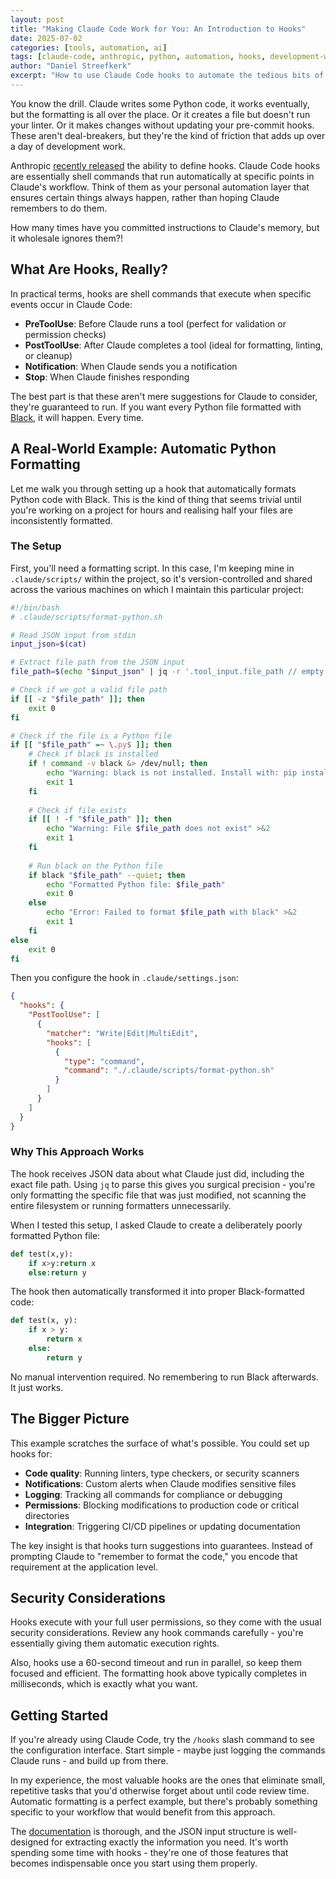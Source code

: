 ```yaml
---
layout: post
title: "Making Claude Code Work for You: An Introduction to Hooks"
date: 2025-07-02
categories: [tools, automation, ai]
tags: [claude-code, anthropic, python, automation, hooks, development-workflow]
author: "Daniel Streefkerk"
excerpt: "How to use Claude Code hooks to automate the tedious bits of development workflow, ensuring consistent formatting, linting, and quality checks without manual intervention."
---
```


You know the drill. Claude writes some Python code, it works eventually, but the formatting is all over the place. Or it creates a file but doesn't run your linter. Or it makes changes without updating your pre-commit hooks. These aren't deal-breakers, but they're the kind of friction that adds up over a day of development work.

Anthropic [recently released](https://docs.anthropic.com/en/docs/claude-code/hooks) the ability to define hooks. Claude Code hooks are essentially shell commands that run automatically at specific points in Claude's workflow. Think of them as your personal automation layer that ensures certain things always happen, rather than hoping Claude remembers to do them.

How many times have you committed instructions to Claude's memory, but it wholesale ignores them?!

## What Are Hooks, Really?

In practical terms, hooks are shell commands that execute when specific events occur in Claude Code:

- **PreToolUse**: Before Claude runs a tool (perfect for validation or permission checks)
- **PostToolUse**: After Claude completes a tool (ideal for formatting, linting, or cleanup)
- **Notification**: When Claude sends you a notification
- **Stop**: When Claude finishes responding

The best part is that these aren't mere suggestions for Claude to consider, they're guaranteed to run. If you want every Python file formatted with [Black](https://black.readthedocs.io/en/stable/index.html), it will happen. Every time.

## A Real-World Example: Automatic Python Formatting

Let me walk you through setting up a hook that automatically formats Python code with Black. This is the kind of thing that seems trivial until you're working on a project for hours and realising half your files are inconsistently formatted.

### The Setup

First, you'll need a formatting script. In this case, I'm keeping mine in `.claude/scripts/` within the project, so it's version-controlled and shared across the various machines on which I maintain this particular project:

```bash
#!/bin/bash
# .claude/scripts/format-python.sh

# Read JSON input from stdin
input_json=$(cat)

# Extract file path from the JSON input
file_path=$(echo "$input_json" | jq -r '.tool_input.file_path // empty')

# Check if we got a valid file path
if [[ -z "$file_path" ]]; then
    exit 0
fi

# Check if the file is a Python file
if [[ "$file_path" =~ \.py$ ]]; then
    # Check if black is installed
    if ! command -v black &> /dev/null; then
        echo "Warning: black is not installed. Install with: pip install black" >&2
        exit 1
    fi
    
    # Check if file exists
    if [[ ! -f "$file_path" ]]; then
        echo "Warning: File $file_path does not exist" >&2
        exit 1
    fi
    
    # Run black on the Python file
    if black "$file_path" --quiet; then
        echo "Formatted Python file: $file_path"
        exit 0
    else
        echo "Error: Failed to format $file_path with black" >&2
        exit 1
    fi
else
    exit 0
fi
```

Then you configure the hook in `.claude/settings.json`:

```json
{
  "hooks": {
    "PostToolUse": [
      {
        "matcher": "Write|Edit|MultiEdit",
        "hooks": [
          {
            "type": "command",
            "command": "./.claude/scripts/format-python.sh"
          }
        ]
      }
    ]
  }
}
```

### Why This Approach Works

The hook receives JSON data about what Claude just did, including the exact file path. Using `jq` to parse this gives you surgical precision - you're only formatting the specific file that was just modified, not scanning the entire filesystem or running formatters unnecessarily.

When I tested this setup, I asked Claude to create a deliberately poorly formatted Python file:

```python
def test(x,y):
    if x>y:return x
    else:return y
```

The hook then automatically transformed it into proper Black-formatted code:

```python
def test(x, y):
    if x > y:
        return x
    else:
        return y
```

No manual intervention required. No remembering to run Black afterwards. It just works.

## The Bigger Picture

This example scratches the surface of what's possible. You could set up hooks for:

- **Code quality**: Running linters, type checkers, or security scanners
- **Notifications**: Custom alerts when Claude modifies sensitive files
- **Logging**: Tracking all commands for compliance or debugging
- **Permissions**: Blocking modifications to production code or critical directories
- **Integration**: Triggering CI/CD pipelines or updating documentation

The key insight is that hooks turn suggestions into guarantees. Instead of prompting Claude to "remember to format the code," you encode that requirement at the application level.

## Security Considerations

Hooks execute with your full user permissions, so they come with the usual security considerations. Review any hook commands carefully - you're essentially giving them automatic execution rights.

Also, hooks use a 60-second timeout and run in parallel, so keep them focused and efficient. The formatting hook above typically completes in milliseconds, which is exactly what you want.

## Getting Started

If you're already using Claude Code, try the `/hooks` slash command to see the configuration interface. Start simple - maybe just logging the commands Claude runs - and build up from there.

In my experience, the most valuable hooks are the ones that eliminate small, repetitive tasks that you'd otherwise forget about until code review time. Automatic formatting is a perfect example, but there's probably something specific to your workflow that would benefit from this approach.

The [documentation](https://docs.anthropic.com/en/docs/claude-code/hooks) is thorough, and the JSON input structure is well-designed for extracting exactly the information you need. It's worth spending some time with hooks - they're one of those features that becomes indispensable once you start using them properly.